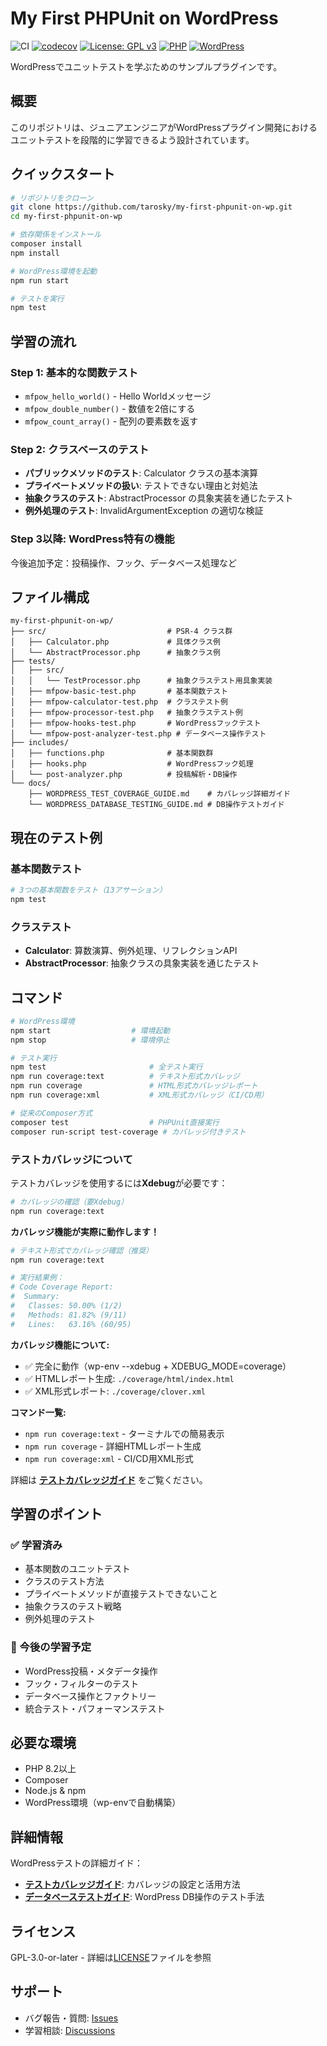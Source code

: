 # My First PHPUnit on WordPress

![CI](https://github.com/tarosky/my-first-phpunit-on-wp/workflows/Test%20and%20Coverage/badge.svg)
[![codecov](https://codecov.io/gh/tarosky/my-first-phpunit-on-wp/branch/main/graph/badge.svg)](https://codecov.io/gh/tarosky/my-first-phpunit-on-wp)
[![License: GPL v3](https://img.shields.io/badge/License-GPLv3-blue.svg)](https://www.gnu.org/licenses/gpl-3.0)
[![PHP](https://img.shields.io/badge/PHP-8.2%2B-blue.svg)](https://php.net/)
[![WordPress](https://img.shields.io/badge/WordPress-6.3%2B-blue.svg)](https://wordpress.org/)

WordPressでユニットテストを学ぶためのサンプルプラグインです。

## 概要

このリポジトリは、ジュニアエンジニアがWordPressプラグイン開発におけるユニットテストを段階的に学習できるよう設計されています。

## クイックスタート

```bash
# リポジトリをクローン
git clone https://github.com/tarosky/my-first-phpunit-on-wp.git
cd my-first-phpunit-on-wp

# 依存関係をインストール
composer install
npm install

# WordPress環境を起動
npm run start

# テストを実行
npm test
```

## 学習の流れ

### Step 1: 基本的な関数テスト
- `mfpow_hello_world()` - Hello Worldメッセージ
- `mfpow_double_number()` - 数値を2倍にする
- `mfpow_count_array()` - 配列の要素数を返す

### Step 2: クラスベースのテスト
- **パブリックメソッドのテスト**: Calculator クラスの基本演算
- **プライベートメソッドの扱い**: テストできない理由と対処法
- **抽象クラスのテスト**: AbstractProcessor の具象実装を通じたテスト
- **例外処理のテスト**: InvalidArgumentException の適切な検証

### Step 3以降: WordPress特有の機能
今後追加予定：投稿操作、フック、データベース処理など

## ファイル構成

```
my-first-phpunit-on-wp/
├── src/                           # PSR-4 クラス群
│   ├── Calculator.php             # 具体クラス例
│   └── AbstractProcessor.php      # 抽象クラス例
├── tests/
│   ├── src/
│   │   └── TestProcessor.php      # 抽象クラステスト用具象実装
│   ├── mfpow-basic-test.php       # 基本関数テスト
│   ├── mfpow-calculator-test.php  # クラステスト例
│   ├── mfpow-processor-test.php   # 抽象クラステスト例
│   ├── mfpow-hooks-test.php       # WordPressフックテスト
│   └── mfpow-post-analyzer-test.php # データベース操作テスト
├── includes/
│   ├── functions.php              # 基本関数群
│   ├── hooks.php                  # WordPressフック処理
│   └── post-analyzer.php          # 投稿解析・DB操作
└── docs/
    ├── WORDPRESS_TEST_COVERAGE_GUIDE.md    # カバレッジ詳細ガイド
    └── WORDPRESS_DATABASE_TESTING_GUIDE.md # DB操作テストガイド
```

## 現在のテスト例

### 基本関数テスト
```bash
# 3つの基本関数をテスト（13アサーション）
npm test
```

### クラステスト
- **Calculator**: 算数演算、例外処理、リフレクションAPI
- **AbstractProcessor**: 抽象クラスの具象実装を通じたテスト

## コマンド

```bash
# WordPress環境
npm start                  # 環境起動
npm stop                   # 環境停止

# テスト実行
npm test                       # 全テスト実行
npm run coverage:text          # テキスト形式カバレッジ
npm run coverage               # HTML形式カバレッジレポート
npm run coverage:xml           # XML形式カバレッジ（CI/CD用）

# 従来のComposer方式
composer test                  # PHPUnit直接実行
composer run-script test-coverage # カバレッジ付きテスト
```

### テストカバレッジについて

テストカバレッジを使用するには**Xdebug**が必要です：

```bash
# カバレッジの確認（要Xdebug）
npm run coverage:text
```

**カバレッジ機能が実際に動作します！**

```bash
# テキスト形式でカバレッジ確認（推奨）
npm run coverage:text

# 実行結果例：
# Code Coverage Report:
#  Summary:
#   Classes: 50.00% (1/2)
#   Methods: 81.82% (9/11)
#   Lines:   63.16% (60/95)
```

**カバレッジ機能について:**
- ✅ 完全に動作（wp-env --xdebug + XDEBUG_MODE=coverage）
- ✅ HTMLレポート生成: `./coverage/html/index.html`
- ✅ XML形式レポート: `./coverage/clover.xml`

**コマンド一覧:**
- `npm run coverage:text` - ターミナルでの簡易表示
- `npm run coverage` - 詳細HTMLレポート生成
- `npm run coverage:xml` - CI/CD用XML形式

詳細は **[テストカバレッジガイド](docs/WORDPRESS_TEST_COVERAGE_GUIDE.md)** をご覧ください。

## 学習のポイント

### ✅ 学習済み
- 基本関数のユニットテスト
- クラスのテスト方法
- プライベートメソッドが直接テストできないこと
- 抽象クラスのテスト戦略
- 例外処理のテスト

### 🚀 今後の学習予定
- WordPress投稿・メタデータ操作
- フック・フィルターのテスト
- データベース操作とファクトリー
- 統合テスト・パフォーマンステスト

## 必要な環境

- PHP 8.2以上
- Composer
- Node.js & npm
- WordPress環境（wp-envで自動構築）

## 詳細情報

WordPressテストの詳細ガイド：

- **[テストカバレッジガイド](docs/WORDPRESS_TEST_COVERAGE_GUIDE.md)**: カバレッジの設定と活用方法
- **[データベーステストガイド](docs/WORDPRESS_DATABASE_TESTING_GUIDE.md)**: WordPress DB操作のテスト手法

## ライセンス

GPL-3.0-or-later - 詳細は[LICENSE](LICENSE)ファイルを参照

## サポート

- バグ報告・質問: [Issues](https://github.com/tarosky/my-first-phpunit-on-wp/issues)
- 学習相談: [Discussions](https://github.com/tarosky/my-first-phpunit-on-wp/discussions)
